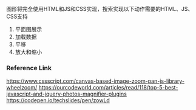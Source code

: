 

图形将完全使用HTML和JS和CSS实现，搜索实现以下动作需要的HTML、JS、CSS支持

1. 平面图展示
  1. 加载数据
  2. 平移
  3. 放大和缩小



### Reference Link

https://www.cssscript.com/canvas-based-image-zoom-pan-js-library-wheelzoom/
https://ourcodeworld.com/articles/read/118/top-5-best-javascript-and-jquery-photos-magnifier-plugins
https://codepen.io/techslides/pen/zowLd
